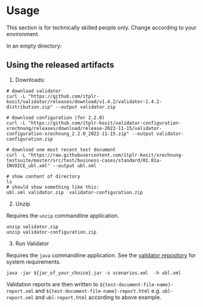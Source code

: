 # Usage

This section is for technically skilled people only.
Change according to your environment.

In an empty directory:

## Using the released artifacts

1. Downloads:

```shell
# download validator
curl -L "https://github.com/itplr-kosit/validator/releases/download/v1.4.2/validator-1.4.2-distribution.zip" --output validator.zip

# download configuration (for 2.2.0)
curl -L "https://github.com/itplr-kosit/validator-configuration-xrechnung/releases/download/release-2022-11-15/validator-configuration-xrechnung_2.2.0_2022-11-15.zip" --output validator-configuration.zip

# download one most recent test document
curl -L "https://raw.githubusercontent.com/itplr-kosit/xrechnung-testsuite/master/src/test/business-cases/standard/01.01a-INVOICE_ubl.xml" --output ubl.xml

# show content of directory
ls
# should show something like this:
ubl.xml validator.zip  validator-configuration.zip
```

2. Unzip

Requires the `unzip` commandline application.

```shell
unzip validator.zip
unzip validator-configuration.zip
```

3. Run Validator

Requires the `java` commandline application. See the [validator repository](https://github.com/itplr-kosit/validator) for system requirements.

```shell
java -jar ${jar_of_your_choice}.jar -s scenarios.xml  -h ubl.xml
```

Validation reports are then written to `${test-document-file-name}-report.xml` and `${test-document-file-name}-report.html` e.g. `ubl-report.xml` and `ubl-report.html` according to above example.

